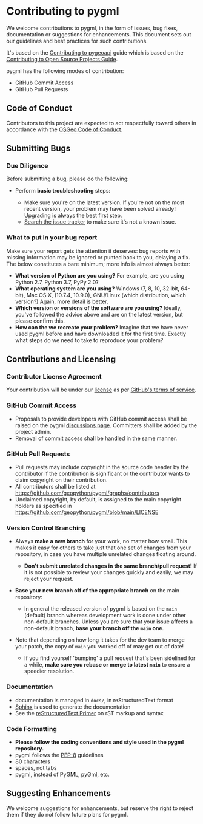 # Contributing to pygml

We welcome contributions to pygml, in the form of issues, bug fixes, documentation or suggestions for enhancements. This document sets out our guidelines and best practices for such contributions.

It's based on the [Contributing to pygeoapi](https://github.com/geopython/pygeoapi/blob/master/CONTRIBUTING.md) guide which is based on the [Contributing to Open Source Projects
Guide](https://contribution-guide-org.readthedocs.io/).

pygml has the following modes of contribution:

- GitHub Commit Access
- GitHub Pull Requests

## Code of Conduct

Contributors to this project are expected to act respectfully toward others in accordance with the [OSGeo Code of Conduct](https://www.osgeo.org/code_of_conduct).

## Submitting Bugs

### Due Diligence

Before submitting a bug, please do the following:

* Perform __basic troubleshooting__ steps:

    * Make sure you're on the latest version. If you're not on the most
      recent version, your problem may have been solved already! Upgrading is
      always the best first step.
    * [Search the issue tracker](https://github.com/geopython/pygml/issues)
      to make sure it's not a known issue.

### What to put in your bug report

Make sure your report gets the attention it deserves: bug reports with missing information may be ignored or punted back to you, delaying a fix.  The below constitutes a bare minimum; more info is almost always better:

* __What version of Python are you using?__ For example, are you using Python 2.7, Python 3.7, PyPy 2.0?
* __What operating system are you using?__ Windows (7, 8, 10, 32-bit, 64-bit), Mac OS X,  (10.7.4, 10.9.0), GNU/Linux (which distribution, which version?) Again, more detail is better.
* __Which version or versions of the software are you using?__ Ideally, you've followed the advice above and are on the latest version, but please confirm this.
* __How can the we recreate your problem?__ Imagine that we have never used pygml before and have downloaded it for the first time. Exactly what steps do we need to take to reproduce your problem?

## Contributions and Licensing

### Contributor License Agreement

Your contribution will be under our [license](https://github.com/geopython/pygml/blob/main/LICENSE) as per [GitHub's terms of service](https://help.github.com/articles/github-terms-of-service/#6-contributions-under-repository-license).

### GitHub Commit Access

* Proposals to provide developers with GitHub commit access shall be raised on the pygml [discussions page](https://github.com/geopython/pygml/discussions). Committers shall be added by the project admin.
* Removal of commit access shall be handled in the same manner.

### GitHub Pull Requests

* Pull requests may include copyright in the source code header by the contributor if the contribution is significant or the contributor wants to claim copyright on their contribution.
* All contributors shall be listed at https://github.com/geopython/pygml/graphs/contributors
* Unclaimed copyright, by default, is assigned to the main copyright holders as specified in https://github.com/geopython/pygml/blob/main/LICENSE

### Version Control Branching

* Always __make a new branch__ for your work, no matter how small. This makes it easy for others to take just that one set of changes from your repository, in case you have multiple unrelated changes floating around.

    * __Don't submit unrelated changes in the same branch/pull request!__ If it is not possible to review your changes quickly and easily, we may reject your request.

* __Base your new branch off of the appropriate branch__ on the main repository:

    * In general the released version of pygml is based on the ``main`` (default) branch whereas development work is done under other non-default branches. Unless you are sure that your issue affects a non-default branch, __base your branch off the ``main`` one__.

* Note that depending on how long it takes for the dev team to merge your
  patch, the copy of ``main`` you worked off of may get out of date!
    * If you find yourself 'bumping' a pull request that's been sidelined for a while, __make sure you rebase or merge to latest ``main``__ to ensure a speedier resolution.

### Documentation

* documentation is managed in `docs/`, in reStructuredText format
* [Sphinx](https://www.sphinx-doc.org) is used to generate the documentation
* See the [reStructuredText Primer](https://www.sphinx-doc.org/en/master/usage/restructuredtext/basics.html) on rST markup and syntax


### Code Formatting

* __Please follow the coding conventions and style used in the pygml repository.__
* pygml follows the [PEP-8](http://www.python.org/dev/peps/pep-0008/) guidelines
* 80 characters
* spaces, not tabs
* pygml, instead of PyGML, pyGml, etc.

## Suggesting Enhancements

We welcome suggestions for enhancements, but reserve the right to reject them if they do not follow future plans for pygml.

